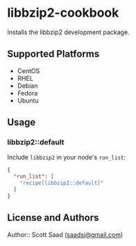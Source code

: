# libbzip2-cookbook

Installs the libbzip2 development package.

## Supported Platforms

* CentOS
* RHEL
* Debian
* Fedora
* Ubuntu

## Usage

### libbzip2::default

Include `libbzip2` in your node's `run_list`:

```json
{
  "run_list": [
    "recipe[libbzip2::default]"
  ]
}
```

## License and Authors

Author:: Scott Saad (<saadsj@gmail.com>)
